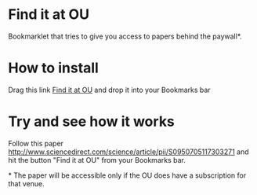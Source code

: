 # Find it at OU

Bookmarklet that tries to give you access to papers behind the paywall*. 

# How to install
Drag this link [Find it at OU](javascript:(function(){document.body.appendChild(document.createElement('script')).src='https://rawgit.com/angelosalatino/find-it-at-ou/master/convert-link.js';})();) and drop it into your Bookmarks bar

# Try and see how it works
 Follow this paper http://www.sciencedirect.com/science/article/pii/S0950705117303271 and hit the button "Find it at OU" from your Bookmarks bar.


\* The paper will be accessible only if the OU does have a subscription for that venue.
